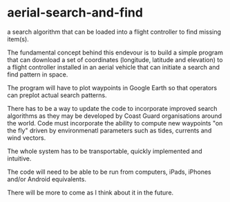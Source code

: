 # aerial-search-and-find
a search algorithm that can be loaded into a flight controller to find missing item(s).

The fundamental concept behind this endevour is to build a simple program that can download a set of coordinates (longitude, latitude and elevation) to a flight controller installed in an aerial vehicle that can initiate a search and find pattern in space.

The program will have to plot waypoints in Google Earth so that operators can preplot actual search patterns.

There has to be a way to update the code to incorporate improved search algorithms as they may be developed by Coast Guard organisations around the world.
Code must incorporate the ability to compute new waypoints "on the fly" driven by environmenatl parameters such as tides, currents and wind vectors.

The whole system has to be transportable, quickly implemented and intuitive.

The code will need to be able to be run from computers, iPads, iPhones and/or Android equivalents.

There will be more to come as I think about it in the future.
